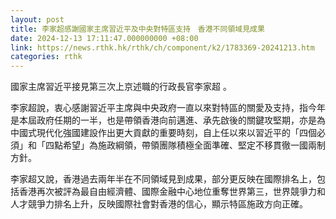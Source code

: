 ```yaml
---
layout: post
title: 李家超感謝國家主席習近平及中央對特區支持　香港不同領域見成果
date: 2024-12-13 17:11:47.000000000 +08:00
link: https://news.rthk.hk/rthk/ch/component/k2/1783369-20241213.htm
categories: rthk
---
```


國家主席習近平接見第三次上京述職的行政長官李家超 。

李家超說，衷心感謝習近平主席與中央政府一直以來對特區的關愛及支持，指今年是本屆政府任期的一半，也是帶領香港向前邁進、承先啟後的關鍵攻堅期，亦是為中國式現代化強國建設作出更大貢獻的重要時刻，自上任以來以習近平的「四個必須」和「四點希望」為施政綱領，帶領團隊積極全面準確、堅定不移貫徹一國兩制方針。

李家超又說，香港過去兩年半在不同領域見到成果，部分更反映在國際排名上，包括香港再次被評為最自由經濟體、國際金融中心地位重奪世界第三，世界競爭力和人才競爭力排名上升，反映國際社會對香港的信心，顯示特區施政方向正確。
